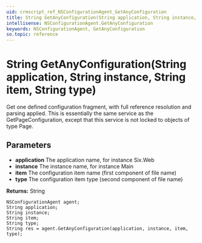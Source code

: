 ```yaml
---
uid: crmscript_ref_NSConfigurationAgent_GetAnyConfiguration
title: String GetAnyConfiguration(String application, String instance, String item, String type)
intellisense: NSConfigurationAgent.GetAnyConfiguration
keywords: NSConfigurationAgent, GetAnyConfiguration
so.topic: reference
---
```


# String GetAnyConfiguration(String application, String instance, String item, String type)

Get one defined configuration fragment, with full reference resolution and parsing applied. This is essentially the same service as the GetPageConfiguration, except that this service is not locked to objects of type Page.

## Parameters

* **application** The application name, for instance Six.Web
* **instance** The instance name, for instance Main
* **item** The configuration item name (first component of file name)
* **type** The configuration item type (second component of file name)

**Returns:** String

```crmscript
NSConfigurationAgent agent;
String application;
String instance;
String item;
String type;
String res = agent.GetAnyConfiguration(application, instance, item, type);
```

